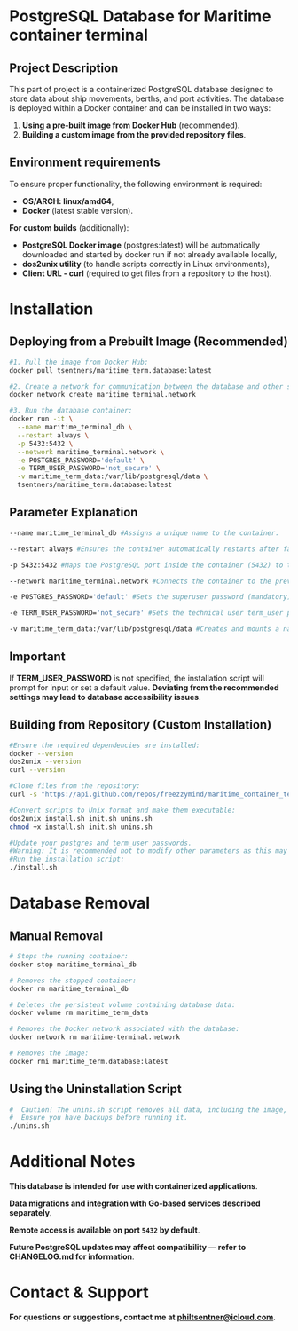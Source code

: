 # PostgreSQL Database for Maritime container terminal
## Project Description
This part of project is a containerized PostgreSQL database designed to store data about ship movements, 
berths, and port activities. The database is deployed within a Docker container 
and can be installed in two ways:

1. **Using a pre-built image from Docker Hub** (recommended).
2. **Building a custom image from the provided repository files**.

## Environment requirements
To ensure proper functionality, the following environment is required:

- **OS/ARCH: linux/amd64**,
- **Docker** (latest stable version).

**For custom builds** (additionally):

- **PostgreSQL Docker image** (postgres:latest) will be automatically downloaded and started by docker run if not already available locally,
- **dos2unix utility** (to handle scripts correctly in Linux environments),
- **Client URL - curl** (required to get files from a repository to the host).


# Installation
## Deploying from a Prebuilt Image (Recommended)
```bash
#1. Pull the image from Docker Hub:
docker pull tsentners/maritime_term.database:latest

#2. Create a network for communication between the database and other services:
docker network create maritime_terminal.network

#3. Run the database container:
docker run -it \
  --name maritime_terminal_db \
  --restart always \
  -p 5432:5432 \
  --network maritime_terminal.network \
  -e POSTGRES_PASSWORD='default' \
  -e TERM_USER_PASSWORD='not_secure' \
  -v maritime_term_data:/var/lib/postgresql/data \
  tsentners/maritime_term.database:latest
```

## Parameter Explanation
```bash
--name maritime_terminal_db #Assigns a unique name to the container.

--restart always #Ensures the container automatically restarts after failures or reboots.

-p 5432:5432 #Maps the PostgreSQL port inside the container (5432) to the host system (5432).

--network maritime_terminal.network #Connects the container to the previously created network.

-e POSTGRES_PASSWORD='default' #Sets the superuser password (mandatory).

-e TERM_USER_PASSWORD='not_secure' #Sets the technical user term_user password (optional but recommended).

-v maritime_term_data:/var/lib/postgresql/data #Creates and mounts a named volume for data persistence.
```

## Important
If **TERM_USER_PASSWORD** is not specified, the installation script will prompt for input or set a default value.
**Deviating from the recommended settings may lead to database accessibility issues**.


## Building from Repository (Custom Installation)
```bash
#Ensure the required dependencies are installed:
docker --version
dos2unix --version
curl --version

#Clone files from the repository:
curl -s "https://api.github.com/repos/freezzymind/maritime_container_terminal/contents/pg_database" | grep '"download_url"' | cut -d '"' -f 4 | xargs wget

#Convert scripts to Unix format and make them executable:
dos2unix install.sh init.sh unins.sh
chmod +x install.sh init.sh unins.sh

#Update your postgres and term_user passwords.
#Warning: It is recommended not to modify other parameters as this may affect system functionality.
#Run the installation script:
./install.sh
```


# Database Removal
## Manual Removal
```bash
# Stops the running container:
docker stop maritime_terminal_db

# Removes the stopped container:
docker rm maritime_terminal_db

# Deletes the persistent volume containing database data:
docker volume rm maritime_term_data

# Removes the Docker network associated with the database:
docker network rm maritime-terminal.network 

# Removes the image: 
docker rmi maritime_term.database:latest
```


## Using the Uninstallation Script
```bash
#  Caution! The unins.sh script removes all data, including the image, container, and volume. 
#  Ensure you have backups before running it.
./unins.sh
```


# Additional Notes
**This database is intended for use with containerized applications**.

**Data migrations and integration with Go-based services described separately**.

**Remote access is available on port `5432` by default**.

**Future PostgreSQL updates may affect compatibility — refer to CHANGELOG.md for information**.


# Contact & Support
**For questions or suggestions, contact me at philtsentner@icloud.com**.